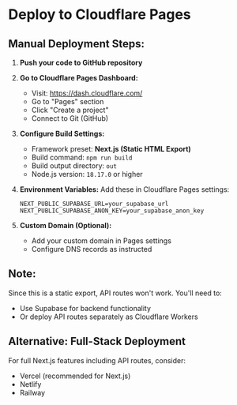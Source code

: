 # Deploy to Cloudflare Pages

## Manual Deployment Steps:

1. **Push your code to GitHub repository**

2. **Go to Cloudflare Pages Dashboard:**
   - Visit: https://dash.cloudflare.com/
   - Go to "Pages" section
   - Click "Create a project"
   - Connect to Git (GitHub)

3. **Configure Build Settings:**
   - Framework preset: **Next.js (Static HTML Export)**
   - Build command: `npm run build`
   - Build output directory: `out`
   - Node.js version: `18.17.0` or higher

4. **Environment Variables:**
   Add these in Cloudflare Pages settings:
   ```
   NEXT_PUBLIC_SUPABASE_URL=your_supabase_url
   NEXT_PUBLIC_SUPABASE_ANON_KEY=your_supabase_anon_key
   ```

5. **Custom Domain (Optional):**
   - Add your custom domain in Pages settings
   - Configure DNS records as instructed

## Note:
Since this is a static export, API routes won't work. You'll need to:
- Use Supabase for backend functionality
- Or deploy API routes separately as Cloudflare Workers

## Alternative: Full-Stack Deployment
For full Next.js features including API routes, consider:
- Vercel (recommended for Next.js)
- Netlify
- Railway
